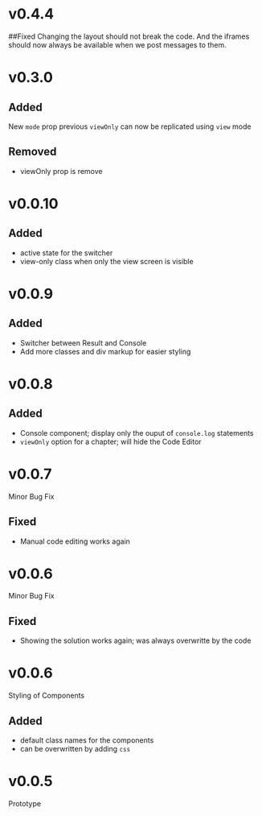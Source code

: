 # v0.4.4
##Fixed
Changing the layout should not break the code. And the iframes should now always be available when we post messages to them.

# v0.3.0
## Added
New `mode` prop
previous `viewOnly` can now be replicated using `view` mode

## Removed
- viewOnly prop is remove

# v0.0.10
## Added
- active state for the switcher
- view-only class when only the view screen is visible

# v0.0.9
## Added
- Switcher between Result and Console
- Add more classes and div markup for easier styling

# v0.0.8
## Added
- Console component; display only the ouput of `console.log` statements
- `viewOnly` option for a chapter; will hide the Code Editor

# v0.0.7
Minor Bug Fix

## Fixed
- Manual code editing works again

# v0.0.6
Minor Bug Fix

## Fixed
- Showing the solution works again; was always overwritte by the code

# v0.0.6
Styling of Components

## Added
- default class names for the components
- can be overwritten by adding `css`

# v0.0.5
Prototype
